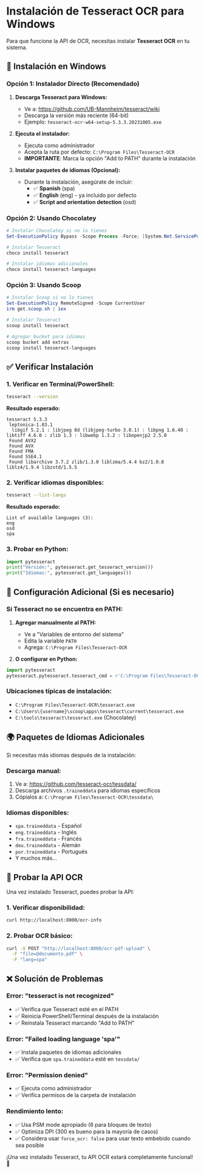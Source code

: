 # Instalación de Tesseract OCR para Windows

Para que funcione la API de OCR, necesitas instalar **Tesseract OCR** en tu sistema.

## 🔧 Instalación en Windows

### Opción 1: Instalador Directo (Recomendado)

1. **Descarga Tesseract para Windows:**
   - Ve a: https://github.com/UB-Mannheim/tesseract/wiki
   - Descarga la versión más reciente (64-bit)
   - Ejemplo: `tesseract-ocr-w64-setup-5.3.3.20231005.exe`

2. **Ejecuta el instalador:**
   - Ejecuta como administrador
   - Acepta la ruta por defecto: `C:\Program Files\Tesseract-OCR`
   - **IMPORTANTE**: Marca la opción "Add to PATH" durante la instalación

3. **Instalar paquetes de idiomas (Opcional):**
   - Durante la instalación, asegúrate de incluir:
     - ✅ **Spanish** (spa)
     - ✅ **English** (eng) - ya incluido por defecto
     - ✅ **Script and orientation detection** (osd)

### Opción 2: Usando Chocolatey

```powershell
# Instalar Chocolatey si no lo tienes
Set-ExecutionPolicy Bypass -Scope Process -Force; [System.Net.ServicePointManager]::SecurityProtocol = [System.Net.ServicePointManager]::SecurityProtocol -bor 3072; iex ((New-Object System.Net.WebClient).DownloadString('https://community.chocolatey.org/install.ps1'))

# Instalar Tesseract
choco install tesseract

# Instalar idiomas adicionales
choco install tesseract-languages
```

### Opción 3: Usando Scoop

```powershell
# Instalar Scoop si no lo tienes
Set-ExecutionPolicy RemoteSigned -Scope CurrentUser
irm get.scoop.sh | iex

# Instalar Tesseract
scoop install tesseract

# Agregar bucket para idiomas
scoop bucket add extras
scoop install tesseract-languages
```

## ✅ Verificar Instalación

### 1. Verificar en Terminal/PowerShell:
```bash
tesseract --version
```

**Resultado esperado:**
```
tesseract 5.3.3
 leptonica-1.83.1
  libgif 5.2.1 : libjpeg 8d (libjpeg-turbo 3.0.1) : libpng 1.6.40 : libtiff 4.6.0 : zlib 1.3 : libwebp 1.3.2 : libopenjp2 2.5.0
 Found AVX2
 Found AVX
 Found FMA
 Found SSE4.1
 Found libarchive 3.7.2 zlib/1.3.0 liblzma/5.4.4 bz2/1.0.8 liblz4/1.9.4 libzstd/1.5.5
```

### 2. Verificar idiomas disponibles:
```bash
tesseract --list-langs
```

**Resultado esperado:**
```
List of available languages (3):
eng
osd
spa
```

### 3. Probar en Python:
```python
import pytesseract
print("Versión:", pytesseract.get_tesseract_version())
print("Idiomas:", pytesseract.get_languages())
```

## 🔧 Configuración Adicional (Si es necesario)

### Si Tesseract no se encuentra en PATH:

1. **Agregar manualmente al PATH:**
   - Ve a "Variables de entorno del sistema"
   - Edita la variable `PATH`
   - Agrega: `C:\Program Files\Tesseract-OCR`

2. **O configurar en Python:**
```python
import pytesseract
pytesseract.pytesseract.tesseract_cmd = r'C:\Program Files\Tesseract-OCR\tesseract.exe'
```

### Ubicaciones típicas de instalación:
- `C:\Program Files\Tesseract-OCR\tesseract.exe`
- `C:\Users\{username}\scoop\apps\tesseract\current\tesseract.exe`
- `C:\tools\tesseract\tesseract.exe` (Chocolatey)

## 🌍 Paquetes de Idiomas Adicionales

Si necesitas más idiomas después de la instalación:

### Descarga manual:
1. Ve a: https://github.com/tesseract-ocr/tessdata/
2. Descarga archivos `.traineddata` para idiomas específicos
3. Cópialos a: `C:\Program Files\Tesseract-OCR\tessdata\`

### Idiomas disponibles:
- `spa.traineddata` - Español
- `eng.traineddata` - Inglés
- `fra.traineddata` - Francés
- `deu.traineddata` - Alemán
- `por.traineddata` - Portugués
- Y muchos más...

## 🧪 Probar la API OCR

Una vez instalado Tesseract, puedes probar la API:

### 1. Verificar disponibilidad:
```bash
curl http://localhost:8000/ocr-info
```

### 2. Probar OCR básico:
```bash
curl -X POST "http://localhost:8000/ocr-pdf-upload" \
  -F "file=@documento.pdf" \
  -F "lang=spa"
```

## ❌ Solución de Problemas

### Error: "tesseract is not recognized"
- ✅ Verifica que Tesseract esté en el PATH
- ✅ Reinicia PowerShell/Terminal después de la instalación
- ✅ Reinstala Tesseract marcando "Add to PATH"

### Error: "Failed loading language 'spa'"
- ✅ Instala paquetes de idiomas adicionales
- ✅ Verifica que `spa.traineddata` esté en `tessdata/`

### Error: "Permission denied"
- ✅ Ejecuta como administrador
- ✅ Verifica permisos de la carpeta de instalación

### Rendimiento lento:
- ✅ Usa PSM mode apropiado (6 para bloques de texto)
- ✅ Optimiza DPI (300 es bueno para la mayoría de casos)
- ✅ Considera usar `force_ocr: false` para usar texto embebido cuando sea posible

¡Una vez instalado Tesseract, tu API OCR estará completamente funcional! 🎉
